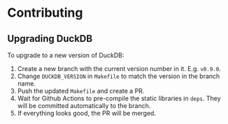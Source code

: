 # Contributing

## Upgrading DuckDB

To upgrade to a new version of DuckDB:

1. Create a new branch with the current version number in it. E.g. `v0.9.0`.
2. Change `DUCKDB_VERSION` in `Makefile` to match the version in the branch name.
3. Push the updated `Makefile` and create a PR.
4. Wait for Github Actions to pre-compile the static libraries in `deps`. They will be committed automatically to the branch.
5. If everything looks good, the PR will be merged.
